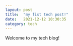 ```yaml
---
layout: post
title:  "my fist tech post!"
date:   2021-12-12 10:30:35 
category: tech
---
```


Welcome to my tech blog!